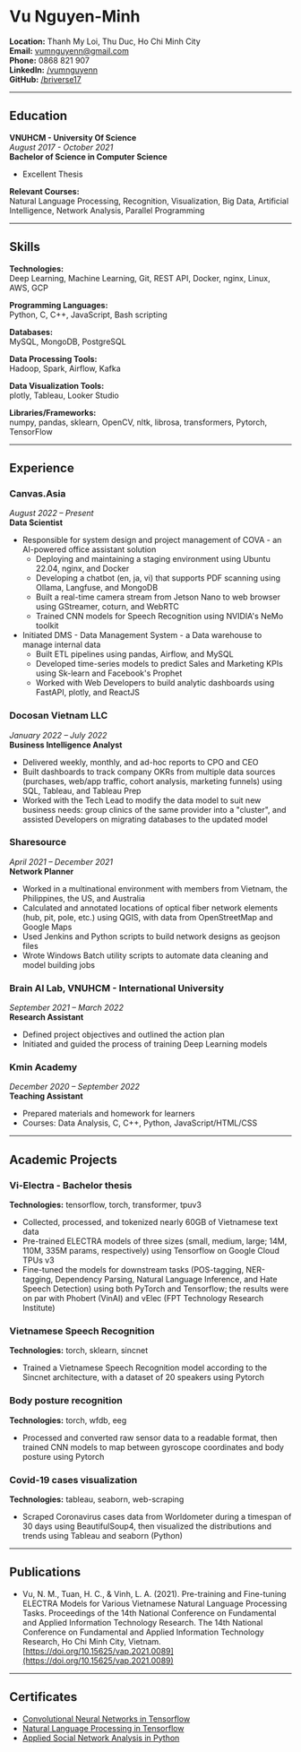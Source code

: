 # Vu Nguyen-Minh

**Location:** Thanh My Loi, Thu Duc, Ho Chi Minh City  
**Email:** [vumnguyenn@gmail.com](mailto:vumnguyenn@gmail.com)  
**Phone:** 0868 821 907  
**LinkedIn:** [/vumnguyenn](https://www.linkedin.com/in/vumnguyenn/)  
**GitHub:** [/briverse17](https://github.com/briverse17)

---

## Education

**VNUHCM - University Of Science**  
*August 2017 - October 2021*  
**Bachelor of Science in Computer Science**  
- Excellent Thesis

**Relevant Courses:**  
Natural Language Processing, Recognition, Visualization, Big Data, Artificial Intelligence, Network Analysis, Parallel Programming

---

## Skills

**Technologies:**  
Deep Learning, Machine Learning, Git, REST API, Docker, nginx, Linux, AWS, GCP

**Programming Languages:**  
Python, C, C++, JavaScript, Bash scripting

**Databases:**  
MySQL, MongoDB, PostgreSQL

**Data Processing Tools:**  
Hadoop, Spark, Airflow, Kafka

**Data Visualization Tools:**  
plotly, Tableau, Looker Studio

**Libraries/Frameworks:**  
numpy, pandas, sklearn, OpenCV, nltk, librosa, transformers, Pytorch, TensorFlow

---

## Experience

### Canvas.Asia
*August 2022 – Present*  
**Data Scientist**
- Responsible for system design and project management of COVA - an AI-powered office assistant solution
  - Deploying and maintaining a staging environment using Ubuntu 22.04, nginx, and Docker
  - Developing a chatbot (en, ja, vi) that supports PDF scanning using Ollama, Langfuse, and MongoDB
  - Built a real-time camera stream from Jetson Nano to web browser using GStreamer, coturn, and WebRTC
  - Trained CNN models for Speech Recognition using NVIDIA's NeMo toolkit
- Initiated DMS - Data Management System - a Data warehouse to manage internal data
  - Built ETL pipelines using pandas, Airflow, and MySQL
  - Developed time-series models to predict Sales and Marketing KPIs using Sk-learn and Facebook's Prophet
  - Worked with Web Developers to build analytic dashboards using FastAPI, plotly, and ReactJS

### Docosan Vietnam LLC
*January 2022 – July 2022*  
**Business Intelligence Analyst**
- Delivered weekly, monthly, and ad-hoc reports to CPO and CEO
- Built dashboards to track company OKRs from multiple data sources (purchases, web/app traffic, cohort analysis, marketing funnels) using SQL, Tableau, and Tableau Prep
- Worked with the Tech Lead to modify the data model to suit new business needs: group clinics of the same provider into a "cluster", and assisted Developers on migrating databases to the updated model

### Sharesource
*April 2021 – December 2021*  
**Network Planner**
- Worked in a multinational environment with members from Vietnam, the Philippines, the US, and Australia
- Calculated and annotated locations of optical fiber network elements (hub, pit, pole, etc.) using QGIS, with data from OpenStreetMap and Google Maps
- Used Jenkins and Python scripts to build network designs as geojson files
- Wrote Windows Batch utility scripts to automate data cleaning and model building jobs

### Brain AI Lab, VNUHCM - International University
*September 2021 – March 2022*  
**Research Assistant**
- Defined project objectives and outlined the action plan
- Initiated and guided the process of training Deep Learning models

### Kmin Academy
*December 2020 – September 2022*  
**Teaching Assistant**
- Prepared materials and homework for learners
- Courses: Data Analysis, C, C++, Python, JavaScript/HTML/CSS

---

## Academic Projects

### Vi-Electra - Bachelor thesis
**Technologies:** tensorflow, torch, transformer, tpuv3
- Collected, processed, and tokenized nearly 60GB of Vietnamese text data
- Pre-trained ELECTRA models of three sizes (small, medium, large; 14M, 110M, 335M params, respectively) using Tensorflow on Google Cloud TPUs v3
- Fine-tuned the models for downstream tasks (POS-tagging, NER-tagging, Dependency Parsing, Natural Language Inference, and Hate Speech Detection) using both PyTorch and Tensorflow; the results were on par with Phobert (VinAI) and vElec (FPT Technology Research Institute)

### Vietnamese Speech Recognition
**Technologies:** torch, sklearn, sincnet
- Trained a Vietnamese Speech Recognition model according to the Sincnet architecture, with a dataset of 20 speakers using Pytorch

### Body posture recognition
**Technologies:** torch, wfdb, eeg
- Processed and converted raw sensor data to a readable format, then trained CNN models to map between gyroscope coordinates and body posture using Pytorch

### Covid-19 cases visualization
**Technologies:** tableau, seaborn, web-scraping
- Scraped Coronavirus cases data from Worldometer during a timespan of 30 days using BeautifulSoup4, then visualized the distributions and trends using Tableau and seaborn (Python)

---

## Publications

- Vu, N. M., Tuan, H. C., & Vinh, L. A. (2021). Pre-training and Fine-tuning ELECTRA Models for Various Vietnamese Natural Language Processing Tasks. Proceedings of the 14th National Conference on Fundamental and Applied Information Technology Research. The 14th National Conference on Fundamental and Applied Information Technology Research, Ho Chi Minh City, Vietnam. [https://doi.org/10.15625/vap.2021.0089](https://doi.org/10.15625/vap.2021.0089)

---

## Certificates

- [Convolutional Neural Networks in Tensorflow](https://www.coursera.org/account/accomplishments/certificate/V8MNZHXT7GKT)
- [Natural Language Processing in Tensorflow](https://www.coursera.org/account/accomplishments/certificate/RN8PKM5B8ZFU)
- [Applied Social Network Analysis in Python](https://www.coursera.org/account/accomplishments/certificate/7C42B9KHW99S)
